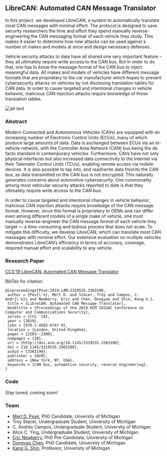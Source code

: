 ## LibreCAN: Automated CAN Message Translator

In this project, we developed LibreCAN, a system to automatically translate most CAN messages with minimal effort. The protocol is designed to save security researchers the time and effort they spend manually reverse-engineering the CAN messaging format of each vehicle they study. This makes it easier to determine how new attacks can be used against a number of makes and models at once and design necessary defenses.

Vehicle security attacks to date have all shared one very important feature – they all ultimately require write access to the CAN bus. But in order to do that, one has to know the message format of the CAN bus to inject meaningful data. All makes and models of vehicles have different message formats that are proprietary to the car manufacturer which hopes to prevent cybersecurity attacks on vehicles by not disclosing translation tables for CAN data. In order to cause targeted and intentional changes in vehicle behavior, malicious CAN injection attacks require knowledge of these translation tables.

![alt text](https://web.eecs.umich.edu/~mpese/img/lab/librecan.png "LibreCAN")

### Abstract

Modern Connected and Autonomous Vehicles (CAVs) are equipped
with an increasing number of Electronic Control Units (ECUs),
many of which produce large amounts of data. Data is exchanged
between ECUs via an in-vehicle network, with the Controller Area
Network (CAN) bus being the de facto standard in contemporary
vehicles. Furthermore, CAVs have not only physical interfaces but
also increased data connectivity to the Internet via their Telematic
Control Units (TCUs), enabling remote access via mobile devices. It
is also possible to tap into, and read/write data from/to the CAN
bus, as data transmitted on the CAN bus is not encrypted. This
naturally generates concerns about automotive cybersecurity. One
commonality among most vehicular security attacks reported to
date is that they ultimately require write access to the CAN bus.

In order to cause targeted and intentional changes in vehicle behavior, 
malicious CAN injection attacks require knowledge of the
CAN message format. However, since this format is proprietary
to OEMs and can differ even among different models of a single
make of vehicle, one must manually reverse-engineer the CAN
message format of each vehicle they target — a time-consuming
and tedious process that does not scale. To mitigate this difficulty,
we develop LibreCAN, which can translate most CAN messages
with minimal effort. Our extensive evaluation on multiple vehicles
demonstrates LibreCAN’s efficiency in terms of accuracy, coverage,
required manual effort and scalability to any vehicle.

### Research Paper
[CCS'19 LibreCAN: Automated CAN Message Translator](https://web.eecs.umich.edu/~mpese/papers/ACM_CCS_LibreCAN_Paper.pdf)

BibTex for citation:
```
@inproceedings{Pese:2019:LAM:3319535.3363190,
 author = {Pes{\'e}, Mert D. and Stacer, Troy and Campos, C. Andr{\'e}s and Newberry, Eric and Chen, Dongyao and Shin, Kang G.},
 title = {LibreCAN: Automated CAN Message Translator},
 booktitle = {Proceedings of the 2019 ACM SIGSAC Conference on Computer and Communications Security},
 series = {CCS '19},
 year = {2019},
 isbn = {978-1-4503-6747-9},
 location = {London, United Kingdom},
 pages = {2283--2300},
 numpages = {18},
 url = {http://doi.acm.org/10.1145/3319535.3363190},
 doi = {10.1145/3319535.3363190},
 acmid = {3363190},
 publisher = {ACM},
 address = {New York, NY, USA},
 keywords = {CAN bus, automotive security, reverse engineering},
}
```

### Code
Stay tuned, coming soon!

### Team
+ [Mert D. Pesé](http://www.mpese.com), PhD Candidate, Unversity of Michigan
+ Troy Stacer, Undergraduate Student, University of Michigan
+ C. Andrés Campos, Undergraduate Student, University of Michigan
+ Alice C. Ying, Undergraduate Student, University of Michigan
+ [Eric Newberry](https://www.ericnewberry.com), PhD Pre-Candidate, University of Michigan
+ [Dongyao Chen](https://web.eecs.umich.edu/~chendy/), PhD Candidate, University of Michigan
+ [Kang G. Shin](https://web.eecs.umich.edu/~kgshin/), Professor, University of Michigan
